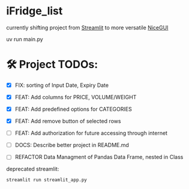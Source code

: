 # iFridge_list

currently shifting project from [Streamlit](https://streamlit.io/) to more versatile [NiceGUI](https://nicegui.io/) 

uv run main.py

# 🛠 Project TODOs:
- [x] FIX: sorting of Input Date, Expiry Date
- [x] FEAT: Add columns for PRICE, VOLUME/WEIGHT
- [x] FEAT: Add predefined options for CATEGORIES
- [x] FEAT: Add remove button of selected rows
- [ ] FEAT: Add authorization for future accessing through internet
- [ ] DOCS: Describe better project in README.md
- [ ] REFACTOR Data Managment of Pandas Data Frame, nested in Class


deprecated streamlit:
```bash
streamlit run streamlit_app.py
```

